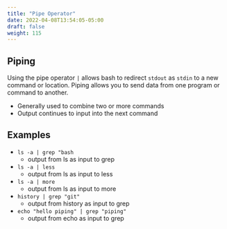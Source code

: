 ```yaml
---
title: "Pipe Operator"
date: 2022-04-08T13:54:05-05:00
draft: false
weight: 115
---
```


## Piping

Using the pipe operator `|` allows bash to redirect `stdout` as `stdin` to a new command or location. Piping allows you to send data from one program or command to another.
  - Generally used to combine two or more commands
  - Output continues to input into the next command
    
## Examples    

- `ls -a | grep "bash`
  - output from ls as input to grep
- `ls -a | less`
  - output from ls as input to less
- `ls -a | more`
  - output from ls as input to more
- `history | grep "git"`
  - output from history as input to grep
- `echo "hello piping" | grep "piping"`
  - output from echo as input to grep